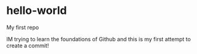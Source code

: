 # hello-world
My first repo


IM trying to learn the foundations of Github and this is my first attempt to create a commit!
